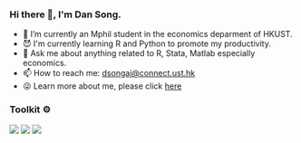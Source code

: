 ### Hi there 👋, I'm Dan Song.
- 🔭 I’m currently an Mphil student in the economics deparment of HKUST. 
- :smiling_imp: I'm currently learning R and Python to promote my productivity.
- 💬 Ask me about anything related to R, Stata, Matlab especially economics.
- 📫 How to reach me: dsongaj@connect.ust.hk
- :stuck_out_tongue_winking_eye: Learn more about me, please click [here](https://bmphd.hkust.edu.hk/programs/student-profiles/1734)



### Toolkit ⚙
![](https://img.shields.io/badge/VS%20Code-blue?style=for-the-badge&logo=visual-studio-code&logoColor=ffffff)
![](https://img.shields.io/badge/-Python-1D415E?style=for-the-badge&logo=Python&labelColor=3772A2&logoColor=FFDA4C)
![](https://img.shields.io/badge/git-fa432e?style=for-the-badge&logo=git&logoColor=white)


